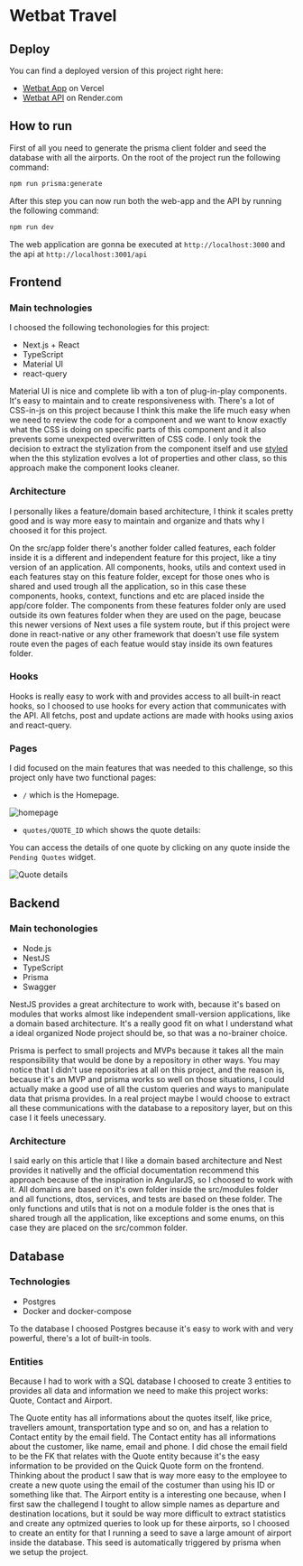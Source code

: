 # Wetbat Travel

## Deploy
You can find a deployed version of this project right here:
- [Wetbat App](https://wetbat-app.vercel.app/) on Vercel
- [Wetbat API](https://wetbat-api.onrender.com/api) on Render.com
## How to run
First of all you need to generate the prisma client folder and seed the database with all the airports. On the root of the project run the following command:
```bash
npm run prisma:generate
```

After this step you can now run both the web-app and the API by running the following command:
```bash
npm run dev
```

The web application are gonna be executed at `http://localhost:3000` and the api at `http://localhost:3001/api`

## Frontend

### Main technologies
I choosed the following techonologies for this project:
- Next.js + React
- TypeScript
- Material UI
- react-query

Material UI is nice and complete lib with a ton of plug-in-play components. It's easy to maintain and to create responsiveness with. There's a lot of CSS-in-js on this project because I think this make the life much easy when we need to review the code for a component and we want to know exactly what the CSS is doing on specific parts of this component and it also prevents some unexpected overwritten of CSS code. I only took the decision to extract the stylization from the component itself and use [styled](https://mui.com/system/styled/) when the this stylization evolves a lot of properties and other class, so this approach make the component looks cleaner.

### Architecture
I personally likes a feature/domain based architecture, I think it scales pretty good and is way more easy to maintain and organize and thats why I choosed it for this project.

On the src/app folder there's another folder called features, each folder inside it is a different and independent feature for this project, like a tiny version of an application. All components, hooks, utils and context used in each features stay on this feature folder, except for those ones who is shared and used trough all the application, so in this case these components, hooks, context, functions and etc are placed inside the app/core folder. The components from these features folder only are used outside its own features folder when they are used on the page, beucase this newer versions of Next uses a file system route, but if this project were done in react-native or any other framework that doesn't use file system route even the pages of each featue would stay inside its own features folder.

### Hooks
Hooks is really easy to work with and provides access to all built-in react hooks, so I choosed to use hooks for every action that communicates with the API. All fetchs, post and update actions are made with hooks using axios and react-query.

### Pages
I did focused on the main features that was needed to this challenge, so this project only have two functional pages:
- `/` which is the Homepage.

![homepage](https://i.imgur.com/0oNkqHx.png)

- `quotes/QUOTE_ID` which shows the quote details:

You can access the details of one quote by clicking on any quote inside the `Pending Quotes` widget.

![Quote details](https://i.imgur.com/TkpsTeu.png)

## Backend

### Main techonologies
- Node.js
- NestJS
- TypeScript
- Prisma
- Swagger

NestJS provides a great architecture to work with, because it's based on modules that works almost like independent small-version applications, like a domain based architecture. It's a really good fit on what I understand what a ideal organized Node project should be, so that was a no-brainer choice.

Prisma is perfect to small projects and MVPs because it takes all the main responsibility that would be done by a repository in other ways. You may notice that I didn't use repositories at all on this project, and the reason is, because it's an MVP and prisma works so well on those situations, I could actually make a good use of all the custom queries and ways to manipulate data that prisma provides. In a real project maybe I would choose to extract all these communications with the database to a repository layer, but on this case I it feels unecessary. 

### Architecture
I said early on this article that I like a domain based architecture and Nest provides it nativelly and the official documentation recommend this approach because of the inspiration in AngularJS, so I choosed to work with it. All domains are based on it's own folder inside the src/modules folder and all functions, dtos, services, and tests are based on these folder. The only functions and utils that is not on a module folder is the ones that is shared trough all the application, like exceptions and some enums, on this case they are placed on the src/common folder.

## Database

### Technologies
- Postgres
- Docker and docker-compose

To the database I choosed Postgres because it's easy to work with and very powerful, there's a lot of built-in tools.

### Entities
Because I had to work with a SQL database I choosed to create 3 entities to provides all data and information we need to make this project works: Quote, Contact and Airport.

The Quote entity has all informations about the quotes itself, like price, travellers amount, transportation type and so on, and has a relation to Contact entity by the email field.
The Contact entity has all informations about the customer, like name, email and phone. I did chose the email field to be the FK that relates with the Quote entity because it's the easy information to be provided on the Quick Quote form on the frontend. Thinking about the product I saw that is way more easy to the employee to create a new quote using the email of the costumer than using his ID or something like that.
The Airport entity is a interesting one because, when I first saw the challegend I tought to allow simple names as departure and destination locations, but it sould be way more difficult to extract statistics and create any optmized queries to look up for these airports, so I choosed to create an entity for that I running a seed to save a large amount of airport inside the database. This seed is automatically triggered by prisma when we setup the project.